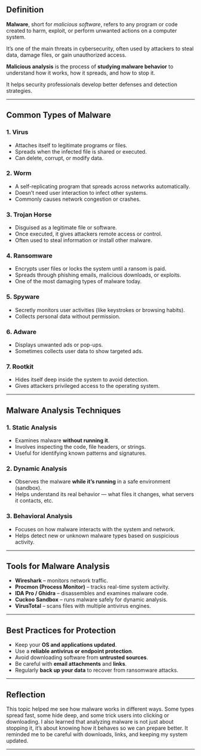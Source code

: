 ## Definition 
**Malware**, short for *malicious software*, refers to any program or code created to harm, exploit, or perform unwanted actions on a computer system.  

It’s one of the main threats in cybersecurity, often used by attackers to steal data, damage files, or gain unauthorized access.

**Malicious analysis** is the process of **studying malware behavior** to understand how it works, how it spreads, and how to stop it.  

It helps security professionals develop better defenses and detection strategies.

---

## Common Types of Malware

### 1. Virus
- Attaches itself to legitimate programs or files.  
- Spreads when the infected file is shared or executed.  
- Can delete, corrupt, or modify data.

### 2. Worm
- A self-replicating program that spreads across networks automatically.  
- Doesn’t need user interaction to infect other systems.  
- Commonly causes network congestion or crashes.

### 3. Trojan Horse
- Disguised as a legitimate file or software.  
- Once executed, it gives attackers remote access or control.  
- Often used to steal information or install other malware.

### 4. Ransomware
- Encrypts user files or locks the system until a ransom is paid.  
- Spreads through phishing emails, malicious downloads, or exploits.  
- One of the most damaging types of malware today.

### 5. Spyware
- Secretly monitors user activities (like keystrokes or browsing habits).  
- Collects personal data without permission.

### 6. Adware
- Displays unwanted ads or pop-ups.  
- Sometimes collects user data to show targeted ads.

### 7. Rootkit
- Hides itself deep inside the system to avoid detection.  
- Gives attackers privileged access to the operating system.

---

##  Malware Analysis Techniques

### **1. Static Analysis**
- Examines malware **without running it**.  
- Involves inspecting the code, file headers, or strings.  
- Useful for identifying known patterns and signatures.

### **2. Dynamic Analysis**
- Observes the malware **while it’s running** in a safe environment (sandbox).  
- Helps understand its real behavior — what files it changes, what servers it contacts, etc.

### **3. Behavioral Analysis**
- Focuses on how malware interacts with the system and network.  
- Helps detect new or unknown malware types based on suspicious activity.

---

## Tools for Malware Analysis

- **Wireshark** – monitors network traffic.  
- **Procmon (Process Monitor)** – tracks real-time system activity.  
- **IDA Pro / Ghidra** – disassembles and examines malware code.  
- **Cuckoo Sandbox** – runs malware safely for dynamic analysis.  
- **VirusTotal** – scans files with multiple antivirus engines.

---

## Best Practices for Protection

- Keep your **OS and applications updated**.  
- Use a **reliable antivirus or endpoint protection**.  
- Avoid downloading software from **untrusted sources**.  
- Be careful with **email attachments** and **links**.  
- Regularly **back up your data** to recover from ransomware attacks.

---

## Reflection

This topic helped me see how malware works in different ways. Some types spread fast, some hide deep, and some trick users into clicking or downloading. I also learned that analyzing malware is not just about stopping it, it’s about knowing how it behaves so we can prepare better. It reminded me to be careful with downloads, links, and keeping my system updated.

---
